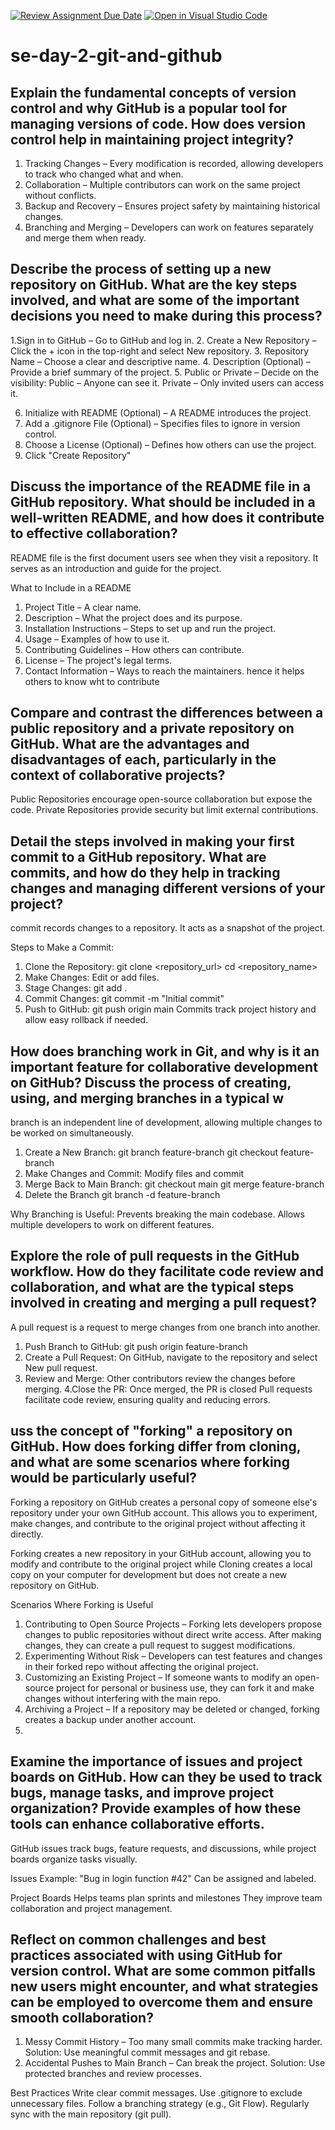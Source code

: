  [![Review Assignment Due Date](https://classroom.github.com/assets/deadline-readme-button-22041afd0340ce965d47ae6ef1cefeee28c7c493a6346c4f15d667ab976d596c.svg)](https://classroom.github.com/a/8wgCKhpZ)
[![Open in Visual Studio Code](https://classroom.github.com/assets/open-in-vscode-2e0aaae1b6195c2367325f4f02e2d04e9abb55f0b24a779b69b11b9e10269abc.svg)](https://classroom.github.com/online_ide?assignment_repo_id=18440334&assignment_repo_type=AssignmentRepo)
# se-day-2-git-and-github
## Explain the fundamental concepts of version control and why GitHub is a popular tool for managing versions of code. How does version control help in maintaining project integrity?
1. Tracking Changes – Every modification is recorded, allowing developers to track who changed what and when.
2. Collaboration – Multiple contributors can work on the same project without conflicts.
3. Backup and Recovery – Ensures project safety by maintaining historical changes.
4. Branching and Merging – Developers can work on features separately and merge them when ready.

   
## Describe the process of setting up a new repository on GitHub. What are the key steps involved, and what are some of the important decisions you need to make during this process?
1.Sign in to GitHub – Go to GitHub and log in.
2. Create a New Repository – Click the + icon in the top-right and select New repository.
3. Repository Name – Choose a clear and descriptive name.
4. Description (Optional) – Provide a brief summary of the project.
5. Public or Private – Decide on the visibility:
Public – Anyone can see it.
Private – Only invited users can access it.

6. Initialize with README (Optional) – A README introduces the project.
7. Add a .gitignore File (Optional) – Specifies files to ignore in version control.
8. Choose a License (Optional) – Defines how others can use the project.
9. Click "Create Repository"

    
## Discuss the importance of the README file in a GitHub repository. What should be included in a well-written README, and how does it contribute to effective collaboration?
README file is the first document users see when they visit a repository. It serves as an introduction and guide for the project.

What to Include in a README
1. Project Title – A clear name.
2. Description – What the project does and its purpose.
3. Installation Instructions – Steps to set up and run the project.
4. Usage – Examples of how to use it.
5. Contributing Guidelines – How others can contribute.
6. License – The project's legal terms.
7. Contact Information – Ways to reach the maintainers.
   hence it helps others to know wht to contribute
   
## Compare and contrast the differences between a public repository and a private repository on GitHub. What are the advantages and disadvantages of each, particularly in the context of collaborative projects?
Public Repositories encourage open-source collaboration but expose the code.
Private Repositories provide security but limit external contributions.

## Detail the steps involved in making your first commit to a GitHub repository. What are commits, and how do they help in tracking changes and managing different versions of your project?
commit records changes to a repository. It acts as a snapshot of the project.

Steps to Make a Commit:
1. Clone the Repository:
git clone <repository_url>
cd <repository_name>
2. Make Changes: Edit or add files.
3. Stage Changes:
git add .
4. Commit Changes:
git commit -m "Initial commit"
5. Push to GitHub:
git push origin main
Commits track project history and allow easy rollback if needed.

## How does branching work in Git, and why is it an important feature for collaborative development on GitHub? Discuss the process of creating, using, and merging branches in a typical w
branch is an independent line of development, allowing multiple changes to be worked on simultaneously.
1. Create a New Branch:
git branch feature-branch
git checkout feature-branch
2. Make Changes and Commit: Modify files and commit
3. Merge Back to Main Branch:
git checkout main
git merge feature-branch
4. Delete the Branch
git branch -d feature-branch

Why Branching is Useful:
Prevents breaking the main codebase.
Allows multiple developers to work on different features.

## Explore the role of pull requests in the GitHub workflow. How do they facilitate code review and collaboration, and what are the typical steps involved in creating and merging a pull request?
A pull request  is a request to merge changes from one branch into another.
1. Push Branch to GitHub:
git push origin feature-branch
2. Create a Pull Request: On GitHub, navigate to the repository and select New pull request.
3. Review and Merge: Other contributors review the changes before merging.
4.Close the PR: Once merged, the PR is closed
Pull requests facilitate code review, ensuring quality and reducing errors.
## uss the concept of "forking" a repository on GitHub. How does forking differ from cloning, and what are some scenarios where forking would be particularly useful?
Forking a repository on GitHub creates a personal copy of someone else's repository under your own GitHub account. This allows you to experiment, make changes, and contribute to the original project without affecting it directly.

Forking creates a new repository in your GitHub account, allowing you to modify and contribute to the original project while Cloning creates a local copy on your computer for development but does not create a new repository on GitHub.

Scenarios Where Forking is Useful
1. Contributing to Open Source Projects – Forking lets developers propose changes to public repositories without direct write access. After making changes, they can create a pull request to suggest modifications.
2. Experimenting Without Risk – Developers can test features and changes in their forked repo without affecting the original project.
3. Customizing an Existing Project – If someone wants to modify an open-source project for personal or business use, they can fork it and make changes without interfering with the main repo.
4. Archiving a Project – If a repository may be deleted or changed, forking creates a backup under another account.
5. 
## Examine the importance of issues and project boards on GitHub. How can they be used to track bugs, manage tasks, and improve project organization? Provide examples of how these tools can enhance collaborative efforts.
GitHub issues track bugs, feature requests, and discussions, while project boards organize tasks visually.

Issues
Example: "Bug in login function #42"
Can be assigned and labeled.

Project Boards
Helps teams plan sprints and milestones
They improve team collaboration and project management.

## Reflect on common challenges and best practices associated with using GitHub for version control. What are some common pitfalls new users might encounter, and what strategies can be employed to overcome them and ensure smooth collaboration?
1. Messy Commit History – Too many small commits make tracking harder.
Solution: Use meaningful commit messages and git rebase.
2. Accidental Pushes to Main Branch – Can break the project.
Solution: Use protected branches and review processes.

Best Practices
Write clear commit messages.
Use .gitignore to exclude unnecessary files.
Follow a branching strategy (e.g., Git Flow).
Regularly sync with the main repository (git pull).
